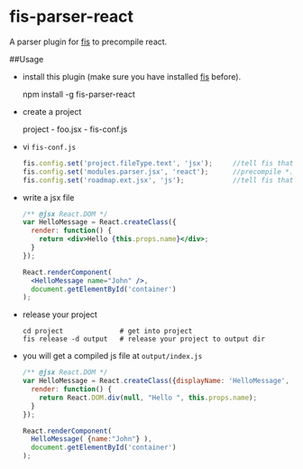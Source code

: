 # fis-parser-react

A parser plugin for [fis](https://github.com/fis-dev/fis) to precompile react.

##Usage

* install this plugin (make sure you have installed [fis](https://github.com/fis-dev/fis) before).

    npm install -g fis-parser-react

* create a project

    project
        - foo.jsx
        - fis-conf.js

* vi ``fis-conf.js``

    ```javascript
    fis.config.set('project.fileType.text', 'jsx');     //tell fis that *.jsx files are text file.
    fis.config.set('modules.parser.jsx', 'react');      //precompile *.jsx with `fis-parser-react` plugin
    fis.config.set('roadmap.ext.jsx', 'js');            //tell fis that *.jsx are exactly the same as *.js
    ```
* write a jsx file

    ```jsx
    /** @jsx React.DOM */
    var HelloMessage = React.createClass({
      render: function() {
        return <div>Hello {this.props.name}</div>;
      }
    });

    React.renderComponent(
      <HelloMessage name="John" />,
      document.getElementById('container')
    );
    ```

* release your project

    ```shell
    cd project              # get into project
    fis release -d output   # release your project to output dir
    ```

* you will get a compiled js file at ``output/index.js``

    ```javascript
    /** @jsx React.DOM */
    var HelloMessage = React.createClass({displayName: 'HelloMessage',
      render: function() {
        return React.DOM.div(null, "Hello ", this.props.name);
      }
    });

    React.renderComponent(
      HelloMessage( {name:"John"} ),
      document.getElementById('container')
    );
    ```
